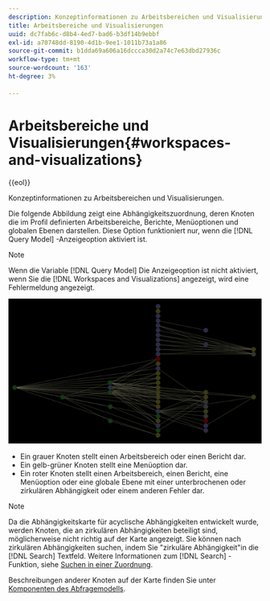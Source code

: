 ```yaml
---
description: Konzeptinformationen zu Arbeitsbereichen und Visualisierungen.
title: Arbeitsbereiche und Visualisierungen
uuid: dc7fab6c-d8b4-4ed7-bad6-b3df14b9ebbf
exl-id: a70748dd-8190-4d1b-9ee1-1011b73a1a86
source-git-commit: b1dda69a606a16dccca30d2a74c7e63dbd27936c
workflow-type: tm+mt
source-wordcount: '163'
ht-degree: 3%

---
```


# Arbeitsbereiche und Visualisierungen{#workspaces-and-visualizations}

{{eol}}

Konzeptinformationen zu Arbeitsbereichen und Visualisierungen.

Die folgende Abbildung zeigt eine Abhängigkeitszuordnung, deren Knoten die im Profil definierten Arbeitsbereiche, Berichte, Menüoptionen und globalen Ebenen darstellen. Diese Option funktioniert nur, wenn die [!DNL Query Model] -Anzeigeoption aktiviert ist.

>[!NOTE]
>
>Wenn die Variable [!DNL Query Model] Die Anzeigeoption ist nicht aktiviert, wenn Sie die [!DNL Workspaces and Visualizations] angezeigt, wird eine Fehlermeldung angezeigt.

![](assets/vis_DependencyMap_QueryModelandWorkspaces.png)

* Ein grauer Knoten stellt einen Arbeitsbereich oder einen Bericht dar.
* Ein gelb-grüner Knoten stellt eine Menüoption dar.
* Ein roter Knoten stellt einen Arbeitsbereich, einen Bericht, eine Menüoption oder eine globale Ebene mit einer unterbrochenen oder zirkulären Abhängigkeit oder einem anderen Fehler dar.

>[!NOTE]
>
>Da die Abhängigkeitskarte für acyclische Abhängigkeiten entwickelt wurde, werden Knoten, die an zirkulären Abhängigkeiten beteiligt sind, möglicherweise nicht richtig auf der Karte angezeigt. Sie können nach zirkulären Abhängigkeiten suchen, indem Sie &quot;zirkuläre Abhängigkeit&quot;in die [!DNL Search] Textfeld. Weitere Informationen zum [!DNL Search] -Funktion, siehe [Suchen in einer Zuordnung](../../../../../home/c-get-started/c-admin-intrf/c-dataset-mgrs/c-dep-maps/t-srch-map.md#task-a1e7065a538d46c78a7d28676d880dfb).

Beschreibungen anderer Knoten auf der Karte finden Sie unter [Komponenten des Abfragemodells](../../../../../home/c-get-started/c-admin-intrf/c-dataset-mgrs/c-dep-maps/c-qry-mod-comp.md#concept-32c6dadd32f74179b026c7e96d47710f).
